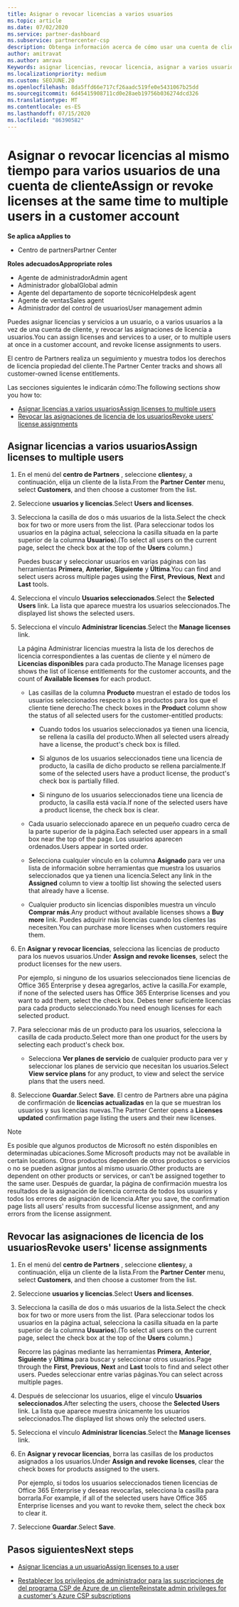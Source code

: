 ```yaml
---
title: Asignar o revocar licencias a varios usuarios
ms.topic: article
ms.date: 07/02/2020
ms.service: partner-dashboard
ms.subservice: partnercenter-csp
description: Obtenga información acerca de cómo usar una cuenta de cliente para asignar o revocar licencias y servicios a un usuario o a varios usuarios a la vez.
author: amitravat
ms.author: amrava
Keywords: asignar licencias, revocar licencia, asignar a varios usuarios,
ms.localizationpriority: medium
ms.custom: SEOJUNE.20
ms.openlocfilehash: 8da5ffd66e717cf26aadc519fe0e5431067b25dd
ms.sourcegitcommit: 6d45415908711cd0e28aeb19756b036274dcd326
ms.translationtype: MT
ms.contentlocale: es-ES
ms.lasthandoff: 07/15/2020
ms.locfileid: "86390582"
---
```

# <a name="assign-or-revoke-licenses-at-the-same-time-to-multiple-users-in-a-customer-account"></a><span data-ttu-id="ba795-104">Asignar o revocar licencias al mismo tiempo para varios usuarios de una cuenta de cliente</span><span class="sxs-lookup"><span data-stu-id="ba795-104">Assign or revoke licenses at the same time to multiple users in a customer account</span></span>

<span data-ttu-id="ba795-105">**Se aplica a**</span><span class="sxs-lookup"><span data-stu-id="ba795-105">**Applies to**</span></span>

- <span data-ttu-id="ba795-106">Centro de partners</span><span class="sxs-lookup"><span data-stu-id="ba795-106">Partner Center</span></span>

<span data-ttu-id="ba795-107">**Roles adecuados**</span><span class="sxs-lookup"><span data-stu-id="ba795-107">**Appropriate roles**</span></span>

- <span data-ttu-id="ba795-108">Agente de administrador</span><span class="sxs-lookup"><span data-stu-id="ba795-108">Admin agent</span></span>
- <span data-ttu-id="ba795-109">Administrador global</span><span class="sxs-lookup"><span data-stu-id="ba795-109">Global admin</span></span>
- <span data-ttu-id="ba795-110">Agente del departamento de soporte técnico</span><span class="sxs-lookup"><span data-stu-id="ba795-110">Helpdesk agent</span></span>
- <span data-ttu-id="ba795-111">Agente de ventas</span><span class="sxs-lookup"><span data-stu-id="ba795-111">Sales agent</span></span>
- <span data-ttu-id="ba795-112">Administrador del control de usuarios</span><span class="sxs-lookup"><span data-stu-id="ba795-112">User management admin</span></span>

<span data-ttu-id="ba795-113">Puedes asignar licencias y servicios a un usuario, o a varios usuarios a la vez de una cuenta de cliente, y revocar las asignaciones de licencia a usuarios.</span><span class="sxs-lookup"><span data-stu-id="ba795-113">You can assign licenses and services to a user, or to multiple users at once in a customer account, and revoke license assignments to users.</span></span>

<span data-ttu-id="ba795-114">El centro de Partners realiza un seguimiento y muestra todos los derechos de licencia propiedad del cliente.</span><span class="sxs-lookup"><span data-stu-id="ba795-114">The Partner Center tracks and shows all customer-owned license entitlements.</span></span>

<span data-ttu-id="ba795-115">Las secciones siguientes le indicarán cómo:</span><span class="sxs-lookup"><span data-stu-id="ba795-115">The following sections show you how to:</span></span>
- [<span data-ttu-id="ba795-116">Asignar licencias a varios usuarios</span><span class="sxs-lookup"><span data-stu-id="ba795-116">Assign licenses to multiple users</span></span>](#assign-licenses-to-groups)
- [<span data-ttu-id="ba795-117">Revocar las asignaciones de licencia de los usuarios</span><span class="sxs-lookup"><span data-stu-id="ba795-117">Revoke users' license assignments</span></span>](#revoking-licenses)

<a href="" id="assign-licenses-to-groups"></a>
## <a name="assign-licenses-to-multiple-users"></a><span data-ttu-id="ba795-118">Asignar licencias a varios usuarios</span><span class="sxs-lookup"><span data-stu-id="ba795-118">Assign licenses to multiple users</span></span>

1. <span data-ttu-id="ba795-119">En el menú del **centro de Partners** , seleccione **clientes**y, a continuación, elija un cliente de la lista.</span><span class="sxs-lookup"><span data-stu-id="ba795-119">From the **Partner Center** menu, select **Customers**, and then choose a customer from the list.</span></span>

2. <span data-ttu-id="ba795-120">Seleccione **usuarios y licencias**.</span><span class="sxs-lookup"><span data-stu-id="ba795-120">Select **Users and licenses**.</span></span>

3. <span data-ttu-id="ba795-121">Selecciona la casilla de dos o más usuarios de la lista.</span><span class="sxs-lookup"><span data-stu-id="ba795-121">Select the check box for two or more users from the list.</span></span> <span data-ttu-id="ba795-122">(Para seleccionar todos los usuarios en la página actual, selecciona la casilla situada en la parte superior de la columna **Usuarios**).</span><span class="sxs-lookup"><span data-stu-id="ba795-122">(To select all users on the current page, select the check box at the top of the **Users** column.)</span></span>

    <span data-ttu-id="ba795-123">Puedes buscar y seleccionar usuarios en varias páginas con las herramientas **Primera**, **Anterior**, **Siguiente** y **Última**.</span><span class="sxs-lookup"><span data-stu-id="ba795-123">You can find and select users across multiple pages using the **First**, **Previous**, **Next** and **Last** tools.</span></span>

4. <span data-ttu-id="ba795-124">Selecciona el vínculo **Usuarios seleccionados**.</span><span class="sxs-lookup"><span data-stu-id="ba795-124">Select the **Selected Users** link.</span></span> <span data-ttu-id="ba795-125">La lista que aparece muestra los usuarios seleccionados.</span><span class="sxs-lookup"><span data-stu-id="ba795-125">The displayed list shows the selected users.</span></span>

5. <span data-ttu-id="ba795-126">Selecciona el vínculo **Administrar licencias**.</span><span class="sxs-lookup"><span data-stu-id="ba795-126">Select the **Manage licenses** link.</span></span>

    <span data-ttu-id="ba795-127">La página Administrar licencias muestra la lista de los derechos de licencia correspondientes a las cuentas de cliente y el número de **Licencias disponibles** para cada producto.</span><span class="sxs-lookup"><span data-stu-id="ba795-127">The Manage licenses page shows the list of license entitlements for the customer accounts, and the count of **Available licenses** for each product.</span></span>

    - <span data-ttu-id="ba795-128">Las casillas de la columna **Producto** muestran el estado de todos los usuarios seleccionados respecto a los productos para los que el cliente tiene derecho:</span><span class="sxs-lookup"><span data-stu-id="ba795-128">The check boxes in the **Product** column show the status of all selected users for the customer-entitled products:</span></span>

       - <span data-ttu-id="ba795-129">Cuando todos los usuarios seleccionados ya tienen una licencia, se rellena la casilla del producto.</span><span class="sxs-lookup"><span data-stu-id="ba795-129">When all selected users already have a license, the product's check box is filled.</span></span>

       - <span data-ttu-id="ba795-130">Si algunos de los usuarios seleccionados tiene una licencia de producto, la casilla de dicho producto se rellena parcialmente.</span><span class="sxs-lookup"><span data-stu-id="ba795-130">If some of the selected users have a product license, the product's check box is partially filled.</span></span>

       - <span data-ttu-id="ba795-131">Si ninguno de los usuarios seleccionados tiene una licencia de producto, la casilla está vacía.</span><span class="sxs-lookup"><span data-stu-id="ba795-131">If none of the selected users have a product license, the check box is clear.</span></span>

    - <span data-ttu-id="ba795-132">Cada usuario seleccionado aparece en un pequeño cuadro cerca de la parte superior de la página.</span><span class="sxs-lookup"><span data-stu-id="ba795-132">Each selected user appears in a small box near the top of the page.</span></span> <span data-ttu-id="ba795-133">Los usuarios aparecen ordenados.</span><span class="sxs-lookup"><span data-stu-id="ba795-133">Users appear in sorted order.</span></span>

    - <span data-ttu-id="ba795-134">Selecciona cualquier vínculo en la columna **Asignado** para ver una lista de información sobre herramientas que muestra los usuarios seleccionados que ya tienen una licencia.</span><span class="sxs-lookup"><span data-stu-id="ba795-134">Select any link in the **Assigned** column to view a tooltip list showing the selected users that already have a license.</span></span>

    - <span data-ttu-id="ba795-135">Cualquier producto sin licencias disponibles muestra un vínculo **Comprar más**.</span><span class="sxs-lookup"><span data-stu-id="ba795-135">Any product without available licenses shows a **Buy more** link.</span></span> <span data-ttu-id="ba795-136">Puedes adquirir más licencias cuando los clientes las necesiten.</span><span class="sxs-lookup"><span data-stu-id="ba795-136">You can purchase more licenses when customers require them.</span></span>

6. <span data-ttu-id="ba795-137">En **Asignar y revocar licencias**, selecciona las licencias de producto para los nuevos usuarios.</span><span class="sxs-lookup"><span data-stu-id="ba795-137">Under **Assign and revoke licenses**, select the product licenses for the new users.</span></span> 

   <span data-ttu-id="ba795-138">Por ejemplo, si ninguno de los usuarios seleccionados tiene licencias de Office 365 Enterprise y desea agregarlos, active la casilla.</span><span class="sxs-lookup"><span data-stu-id="ba795-138">For example, if none of the selected users has Office 365 Enterprise licenses and you want to add them, select the check box.</span></span> <span data-ttu-id="ba795-139">Debes tener suficiente licencias para cada producto seleccionado.</span><span class="sxs-lookup"><span data-stu-id="ba795-139">You need enough licenses for each selected product.</span></span>

7. <span data-ttu-id="ba795-140">Para seleccionar más de un producto para los usuarios, selecciona la casilla de cada producto.</span><span class="sxs-lookup"><span data-stu-id="ba795-140">Select more than one product for the users by selecting each product's check box.</span></span>
    -   <span data-ttu-id="ba795-141">Selecciona **Ver planes de servicio** de cualquier producto para ver y seleccionar los planes de servicio que necesitan los usuarios.</span><span class="sxs-lookup"><span data-stu-id="ba795-141">Select **View service plans** for any product, to view and select the service plans that the users need.</span></span>

8. <span data-ttu-id="ba795-142">Seleccione **Guardar**.</span><span class="sxs-lookup"><span data-stu-id="ba795-142">Select **Save**.</span></span> <span data-ttu-id="ba795-143">El centro de Partners abre una página de confirmación de **licencias actualizadas** en la que se muestran los usuarios y sus licencias nuevas.</span><span class="sxs-lookup"><span data-stu-id="ba795-143">The Partner Center opens a **Licenses updated** confirmation page listing the users and their new licenses.</span></span>

>[!NOTE]
><span data-ttu-id="ba795-144">Es posible que algunos productos de Microsoft no estén disponibles en determinadas ubicaciones.</span><span class="sxs-lookup"><span data-stu-id="ba795-144">Some Microsoft products may not be available in certain locations.</span></span> <span data-ttu-id="ba795-145">Otros productos dependen de otros productos o servicios o no se pueden asignar juntos al mismo usuario.</span><span class="sxs-lookup"><span data-stu-id="ba795-145">Other products are dependent on other products or services, or can't be assigned together to the same user.</span></span> <span data-ttu-id="ba795-146">Después de guardar, la página de confirmación muestra los resultados de la asignación de licencia correcta de todos los usuarios y todos los errores de asignación de licencia.</span><span class="sxs-lookup"><span data-stu-id="ba795-146">After you save, the confirmation page lists all users' results from successful license assignment, and any errors from the license assignment.</span></span>

<a href="" id="revoking-licenses"></a>
## <a name="revoke-users-license-assignments"></a><span data-ttu-id="ba795-147">Revocar las asignaciones de licencia de los usuarios</span><span class="sxs-lookup"><span data-stu-id="ba795-147">Revoke users' license assignments</span></span>

1. <span data-ttu-id="ba795-148">En el menú del **centro de Partners** , seleccione **clientes**y, a continuación, elija un cliente de la lista.</span><span class="sxs-lookup"><span data-stu-id="ba795-148">From the **Partner Center** menu, select **Customers**, and then choose a customer from the list.</span></span>

2. <span data-ttu-id="ba795-149">Seleccione **usuarios y licencias**.</span><span class="sxs-lookup"><span data-stu-id="ba795-149">Select **Users and licenses**.</span></span>

3. <span data-ttu-id="ba795-150">Selecciona la casilla de dos o más usuarios de la lista.</span><span class="sxs-lookup"><span data-stu-id="ba795-150">Select the check box for two or more users from the list.</span></span> <span data-ttu-id="ba795-151">(Para seleccionar todos los usuarios en la página actual, selecciona la casilla situada en la parte superior de la columna **Usuarios**).</span><span class="sxs-lookup"><span data-stu-id="ba795-151">(To select all users on the current page, select the check box at the top of the **Users** column.)</span></span>

    <span data-ttu-id="ba795-152">Recorre las páginas mediante las herramientas **Primera**, **Anterior**, **Siguiente** y **Última** para buscar y seleccionar otros usuarios.</span><span class="sxs-lookup"><span data-stu-id="ba795-152">Page through the **First**, **Previous**, **Next** and **Last** tools to find and select other users.</span></span> <span data-ttu-id="ba795-153">Puedes seleccionar entre varias páginas.</span><span class="sxs-lookup"><span data-stu-id="ba795-153">You can select across multiple pages.</span></span>

4. <span data-ttu-id="ba795-154">Después de seleccionar los usuarios, elige el vínculo **Usuarios seleccionados**.</span><span class="sxs-lookup"><span data-stu-id="ba795-154">After selecting the users, choose the **Selected Users** link.</span></span> <span data-ttu-id="ba795-155">La lista que aparece muestra únicamente los usuarios seleccionados.</span><span class="sxs-lookup"><span data-stu-id="ba795-155">The displayed list shows only the selected users.</span></span>

5. <span data-ttu-id="ba795-156">Selecciona el vínculo **Administrar licencias**.</span><span class="sxs-lookup"><span data-stu-id="ba795-156">Select the **Manage licenses** link.</span></span>

6. <span data-ttu-id="ba795-157">En **Asignar y revocar licencias**, borra las casillas de los productos asignados a los usuarios.</span><span class="sxs-lookup"><span data-stu-id="ba795-157">Under **Assign and revoke licenses**, clear the check boxes for products assigned to the users.</span></span>

   <span data-ttu-id="ba795-158">Por ejemplo, si todos los usuarios seleccionados tienen licencias de Office 365 Enterprise y deseas revocarlas, selecciona la casilla para borrarla.</span><span class="sxs-lookup"><span data-stu-id="ba795-158">For example, if all of the selected users have Office 365 Enterprise licenses and you want to revoke them, select the check box to clear it.</span></span>

7. <span data-ttu-id="ba795-159">Seleccione **Guardar**.</span><span class="sxs-lookup"><span data-stu-id="ba795-159">Select **Save**.</span></span>

## <a name="next-steps"></a><span data-ttu-id="ba795-160">Pasos siguientes</span><span class="sxs-lookup"><span data-stu-id="ba795-160">Next steps</span></span>

- [<span data-ttu-id="ba795-161">Asignar licencias a un usuario</span><span class="sxs-lookup"><span data-stu-id="ba795-161">Assign licenses to a user</span></span>](assign-licenses-to-users.md)

- [<span data-ttu-id="ba795-162">Restablecer los privilegios de administrador para las suscripciones de del programa CSP de Azure de un cliente</span><span class="sxs-lookup"><span data-stu-id="ba795-162">Reinstate admin privileges for a customer's Azure CSP subscriptions</span></span>](revoke-reinstate-csp.md)